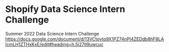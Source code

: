 <!-- #region -->
# Shopify Data Science Intern Challenge
Summer 2022 Data Science Intern Challenge https://docs.google.com/document/d/13VCtoyto9X1PZ74nPI4ZEDdb8hF8LAlcmLH1ZTHxKxE/edit#heading=h.5j27tl9uwcuc

<!-- #endregion -->
